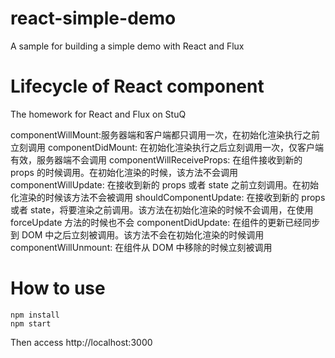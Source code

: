 # react-simple-demo
A sample for building a simple demo with React and Flux

# Lifecycle of React component
The homework for React and Flux on StuQ

componentWillMount:服务器端和客户端都只调用一次，在初始化渲染执行之前立刻调用
componentDidMount: 在初始化渲染执行之后立刻调用一次，仅客户端有效，服务器端不会调用
componentWillReceiveProps: 在组件接收到新的 props 的时候调用。在初始化渲染的时候，该方法不会调用
componentWillUpdate: 在接收到新的 props 或者 state 之前立刻调用。在初始化渲染的时候该方法不会被调用
shouldComponentUpdate: 在接收到新的 props 或者 state，将要渲染之前调用。该方法在初始化渲染的时候不会调用，在使用 forceUpdate 方法的时候也不会
componentDidUpdate: 在组件的更新已经同步到 DOM 中之后立刻被调用。该方法不会在初始化渲染的时候调用
componentWillUnmount: 在组件从 DOM 中移除的时候立刻被调用

# How to use
```
npm install
npm start

```
Then access http://localhost:3000
